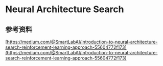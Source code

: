 # Neural Architecture Search



## 参考资料

[https://medium.com/@SmartLabAI/introduction-to-neural-architecture-search-reinforcement-learning-approach-55604772f173](https://medium.com/@SmartLabAI/introduction-to-neural-architecture-search-reinforcement-learning-approach-55604772f173)

